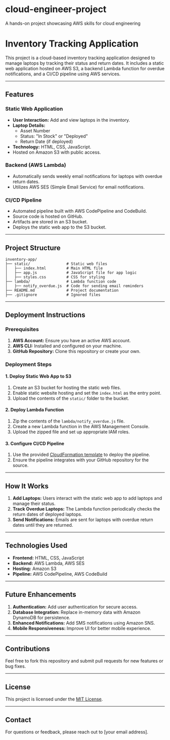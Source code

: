 # cloud-engineer-project
A hands-on project showcasing AWS skills for cloud engineering
# Inventory Tracking Application

This project is a cloud-based inventory tracking application designed to manage laptops by tracking their status and return dates. It includes a static web application hosted on AWS S3, a backend Lambda function for overdue notifications, and a CI/CD pipeline using AWS services.

---

## Features

### Static Web Application
- **User Interaction:** Add and view laptops in the inventory.
- **Laptop Details:**
  - Asset Number
  - Status: "In Stock" or "Deployed"
  - Return Date (if deployed)
- **Technology:** HTML, CSS, JavaScript.
- Hosted on Amazon S3 with public access.

### Backend (AWS Lambda)
- Automatically sends weekly email notifications for laptops with overdue return dates.
- Utilizes AWS SES (Simple Email Service) for email notifications.

### CI/CD Pipeline
- Automated pipeline built with AWS CodePipeline and CodeBuild.
- Source code is hosted on GitHub.
- Artifacts are stored in an S3 bucket.
- Deploys the static web app to the S3 bucket.

---

## Project Structure

```plaintext
inventory-app/
├── static/                # Static web files
│   ├── index.html         # Main HTML file
│   ├── app.js             # JavaScript file for app logic
│   ├── styles.css         # CSS for styling
├── lambda/                # Lambda function code
│   ├── notify_overdue.js  # Code for sending email reminders
├── README.md              # Project documentation
├── .gitignore             # Ignored files
```

---

## Deployment Instructions

### Prerequisites
1. **AWS Account:** Ensure you have an active AWS account.
2. **AWS CLI:** Installed and configured on your machine.
3. **GitHub Repository:** Clone this repository or create your own.

### Deployment Steps

#### 1. Deploy Static Web App to S3
1. Create an S3 bucket for hosting the static web files.
2. Enable static website hosting and set the `index.html` as the entry point.
3. Upload the contents of the `static/` folder to the bucket.

#### 2. Deploy Lambda Function
1. Zip the contents of the `lambda/notify_overdue.js` file.
2. Create a new Lambda function in the AWS Management Console.
3. Upload the zipped file and set up appropriate IAM roles.

#### 3. Configure CI/CD Pipeline
1. Use the provided [CloudFormation template](cloudformation.yaml) to deploy the pipeline.
2. Ensure the pipeline integrates with your GitHub repository for the source.

---

## How It Works

1. **Add Laptops:** Users interact with the static web app to add laptops and manage their status.
2. **Track Overdue Laptops:** The Lambda function periodically checks the return dates of deployed laptops.
3. **Send Notifications:** Emails are sent for laptops with overdue return dates until they are returned.

---

## Technologies Used

- **Frontend:** HTML, CSS, JavaScript
- **Backend:** AWS Lambda, AWS SES
- **Hosting:** Amazon S3
- **Pipeline:** AWS CodePipeline, AWS CodeBuild

---

## Future Enhancements

1. **Authentication:** Add user authentication for secure access.
2. **Database Integration:** Replace in-memory data with Amazon DynamoDB for persistence.
3. **Enhanced Notifications:** Add SMS notifications using Amazon SNS.
4. **Mobile Responsiveness:** Improve UI for better mobile experience.

---

## Contributions

Feel free to fork this repository and submit pull requests for new features or bug fixes.

---

## License

This project is licensed under the [MIT License](LICENSE).

---

## Contact

For questions or feedback, please reach out to [your email address].

